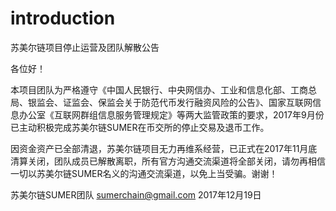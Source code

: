 # introduction

苏美尔链项目停止运营及团队解散公告

各位好！

本项目团队为严格遵守《中国人民银行、中央网信办、工业和信息化部、工商总局、银监会、证监会、保监会关于防范代币发行融资风险的公告》、国家互联网信息办公室《互联网群组信息服务管理规定》等两大监管政策的要求，2017年9月份已主动积极完成苏美尔链SUMER在币交所的停止交易及退币工作。

因资金资产已全部清退，苏美尔链项目无力再维系经营，已正式在2017年11月底清算关闭，团队成员已解散离职，所有官方沟通交流渠道将全部关闭，请勿再相信一切以苏美尔链SUMER名义的沟通交流渠道，以免上当受骗。谢谢！

苏美尔链SUMER团队
sumerchain@gmail.com
2017年12月19日

